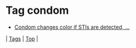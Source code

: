 <!--
title: Tag condom
date: 2020-06-28T15:26:58.583Z
tags:
-->
# Tag condom

 * [Condom changes color if STIs are detected, ...](122357121779.md)

| [Tags](tags.md) | [Top](index.md) |
